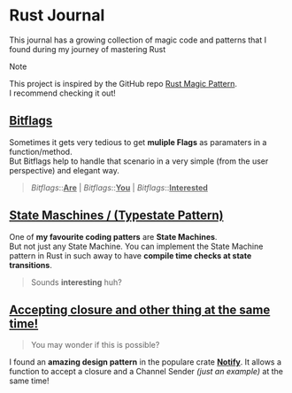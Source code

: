 # Rust Journal

This journal has a growing collection of magic code and patterns that I found during my journey of mastering Rust

> [!NOTE]
> This project is inspired by the GitHub repo [Rust Magic Pattern](https://github.com/alexpusch/rust-magic-patterns/).  
> I recommend checking it out!

## [Bitflags](Bitflags/Readme.md)
Sometimes it gets very tedious to get __muliple Flags__ as paramaters in a function/method.  
But Bitflags help to handle that scenario in a very simple (from the user perspective) and elegant way.
> *Bitflags*::<ins>__Are__</ins> | *Bitflags*::<ins>__You__</ins> | *Bitflags*::<ins>__Interested__</ins>


## [State Maschines / (Typestate Pattern)](state-machines/Readme.md)
One of __my favourite coding patters__ are __State Machines__.  
But not just any State Machine. 
You can implement the State Machine pattern in Rust in such away to have __compile time checks at state transitions__.  
> Sounds __interesting__ huh?

## [Accepting closure and other thing at the same time!](accepting-closures-and-other-things/Readme.md)  
> You may wonder if this is possible?

I found an __amazing design pattern__ in the populare crate __[Notify](https://github.com/notify-rs/notify/)__.  It allows a function to accept a closure and a Channel Sender *(just an example)* at the same time!  
